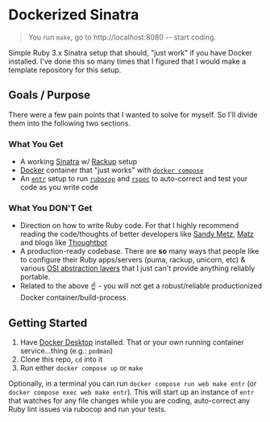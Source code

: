 # Dockerized Sinatra

> You run `make`, go to http://localhost:8080 -- start coding.

Simple Ruby 3.x Sinatra setup that should, "just work" if you have Docker installed. I've done this so many times that I figured that I would make a template repository for this setup.

## Goals / Purpose

There were a few pain points that I wanted to solve for myself. So I'll divide them into the following two sections.

### What You Get

- A working [Sinatra](https://github.com/sinatra/sinatra) w/ [Rackup](https://github.com/rack/rack) setup
- [Docker](https://www.docker.com/) container that "just works" with [`docker compose`](https://docs.docker.com/compose/)
- An [`entr`](https://eradman.com/entrproject/) setup to run [`rubocop`](https://github.com/rubocop/rubocop) and [`rspec`](https://rspec.info/) to auto-correct and test your code as you write code

### What You DON'T Get

- Direction on how to write Ruby code. For that I highly recommend reading the code/thoughts of better developers like [Sandy Metz](https://sandimetz.com/), [Matz](https://twitter.com/yukihiro_matz) and blogs like [Thoughtbot](https://thoughtbot.com/blog)
- A production-ready codebase. There are **so** many ways that people like to configure their Ruby apps/servers (puma, rackup, unicorn, etc) & various [OSI abstraction layers](https://en.wikipedia.org/wiki/OSI_model) that I just can't provide anything reliably portable.
- Related to the above ☝️ - you will not get a robust/reliable productionized Docker container/build-process.

## Getting Started

1. Have [Docker Desktop](https://www.docker.com/products/docker-desktop) installed. That or your own running container service...thing (e.g.: `podman`)
2. Clone this repo, `cd` into it
3. Run either `docker compose up` or `make`

Optionally, in a terminal you can run `docker compose run web make entr` (or `docker compose exec web make entr`). This will start up an instance of `entr` that watches for any file changes while you are coding, auto-correct any Ruby lint issues via rubocop and run your tests.
